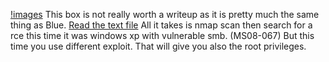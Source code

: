[!images](images/legacy/top.png)
This box is not really worth a writeup as it is pretty much the same thing as Blue.
[Read the text file](blue.md)
All it takes is nmap scan then search for a rce this time it was windows xp with vulnerable smb.
(MS08-067)
But this time you use different exploit.
That will give you also the root privileges.
